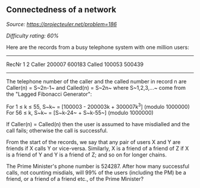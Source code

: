 Connectedness of a network
--------------------------

*Source: https://projecteuler.net/problem=186*


*Difficulty rating: 60%*

Here are the records from a busy telephone system with one million
users:

  ------------------------ ------------------------ ------------------------
  RecNr                    1                        2
  Caller                   200007                   600183
  Called                   100053                   500439
  ------------------------ ------------------------ ------------------------

The telephone number of the caller and the called number in record n are
Caller(n) = S~2n-1~ and Called(n) = S~2n~ where S~1,2,3,...~ come from
the "Lagged Fibonacci Generator":

For 1 ≤ k ≤ 55, S~k~ = [100003 - 200003k + 300007k<sup>3</sup>] (modulo 1000000)\
 For 56 ≤ k, S~k~ = [S~k-24~ + S~k-55~] (modulo 1000000)

If Caller(n) = Called(n) then the user is assumed to have misdialled and
the call fails; otherwise the call is successful.

From the start of the records, we say that any pair of users X and Y are
friends if X calls Y or vice-versa. Similarly, X is a friend of a friend
of Z if X is a friend of Y and Y is a friend of Z; and so on for longer
chains.

The Prime Minister's phone number is 524287. After how many successful
calls, not counting misdials, will 99% of the users (including the PM)
be a friend, or a friend of a friend etc., of the Prime Minister?
